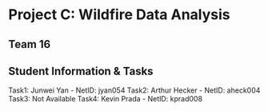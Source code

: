 # Project C: Wildfire Data Analysis

## Team 16

## Student Information & Tasks
Task1: Junwei Yan  - NetID: jyan054
Task2: Arthur Hecker - NetID: aheck004
Task3: Not Available
Task4: Kevin Prada - NetID: kprad008

